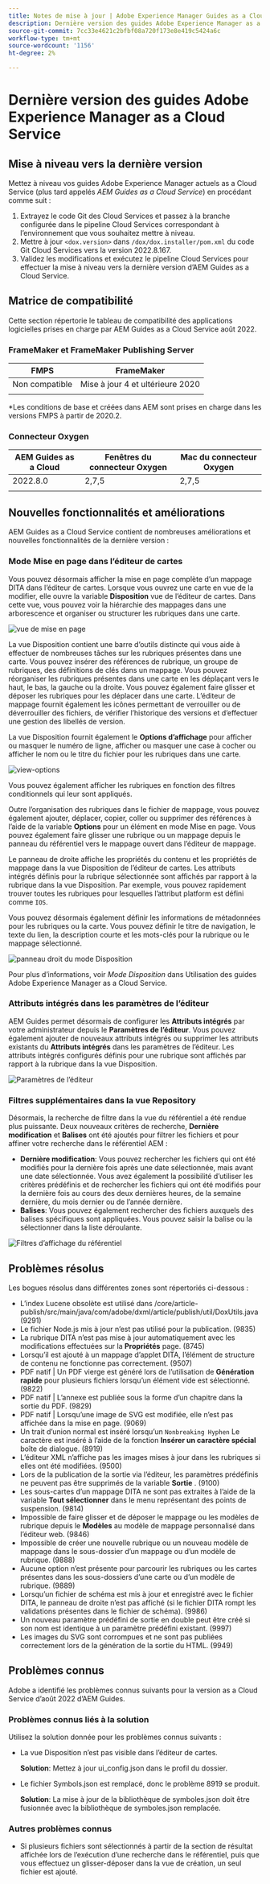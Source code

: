 ```yaml
---
title: Notes de mise à jour | Adobe Experience Manager Guides as a Cloud Service, version d’août 2022
description: Dernière version des guides Adobe Experience Manager as a Cloud Service
source-git-commit: 7cc33e4621c2bfbf08a720f173e8e419c5424a6c
workflow-type: tm+mt
source-wordcount: '1156'
ht-degree: 2%

---
```


# Dernière version des guides Adobe Experience Manager as a Cloud Service

## Mise à niveau vers la dernière version

Mettez à niveau vos guides Adobe Experience Manager actuels as a Cloud Service (plus tard appelés *AEM Guides as a Cloud Service*) en procédant comme suit :
1. Extrayez le code Git des Cloud Services et passez à la branche configurée dans le pipeline Cloud Services correspondant à l’environnement que vous souhaitez mettre à niveau.
2. Mettre à jour `<dox.version>` dans `/dox/dox.installer/pom.xml` du code Git Cloud Services vers la version 2022.8.167.
3. Validez les modifications et exécutez le pipeline Cloud Services pour effectuer la mise à niveau vers la dernière version d’AEM Guides as a Cloud Service.

## Matrice de compatibilité

Cette section répertorie le tableau de compatibilité des applications logicielles prises en charge par AEM Guides as a Cloud Service août 2022.

### FrameMaker et FrameMaker Publishing Server

| FMPS | FrameMaker |
| --- | --- |
| Non compatible | Mise à jour 4 et ultérieure 2020 |
|  |  |

*Les conditions de base et créées dans AEM sont prises en charge dans les versions FMPS à partir de 2020.2.

### Connecteur Oxygen

| AEM Guides as a Cloud | Fenêtres du connecteur Oxygen | Mac du connecteur Oxygen |
| --- | --- | --- |
| 2022.8.0 | 2,7,5 | 2,7,5 |
|  |  |  |


## Nouvelles fonctionnalités et améliorations

AEM Guides as a Cloud Service contient de nombreuses améliorations et nouvelles fonctionnalités de la dernière version :

### Mode Mise en page dans l’éditeur de cartes

Vous pouvez désormais afficher la mise en page complète d’un mappage DITA dans l’éditeur de cartes. Lorsque vous ouvrez une carte en vue de la modifier, elle ouvre la variable **Disposition** vue de l’éditeur de cartes. Dans cette vue, vous pouvez voir la hiérarchie des mappages dans une arborescence et organiser ou structurer les rubriques dans une carte.

![vue de mise en page](assets/layout-view-map.png)

La vue Disposition contient une barre d’outils distincte qui vous aide à effectuer de nombreuses tâches sur les rubriques présentes dans une carte.
Vous pouvez insérer des références de rubrique, un groupe de rubriques, des définitions de clés dans un mappage. Vous pouvez réorganiser les rubriques présentes dans une carte en les déplaçant vers le haut, le bas, la gauche ou la droite. Vous pouvez également faire glisser et déposer les rubriques pour les déplacer dans une carte. L’éditeur de mappage fournit également les icônes permettant de verrouiller ou de déverrouiller des fichiers, de vérifier l’historique des versions et d’effectuer une gestion des libellés de version.


La vue Disposition fournit également le **Options d’affichage** pour afficher ou masquer le numéro de ligne, afficher ou masquer une case à cocher ou afficher le nom ou le titre du fichier pour les rubriques dans une carte.


![view-options](assets/view-options.png)

Vous pouvez également afficher les rubriques en fonction des filtres conditionnels qui leur sont appliqués.

Outre l’organisation des rubriques dans le fichier de mappage, vous pouvez également ajouter, déplacer, copier, coller ou supprimer des références à l’aide de la variable **Options** pour un élément en mode Mise en page. Vous pouvez également faire glisser une rubrique ou un mappage depuis le panneau du référentiel vers le mappage ouvert dans l’éditeur de mappage.

Le panneau de droite affiche les propriétés du contenu et les propriétés de mappage dans la vue Disposition de l’éditeur de cartes. Les attributs intégrés définis pour la rubrique sélectionnée sont affichés par rapport à la rubrique dans la vue Disposition. Par exemple, vous pouvez rapidement trouver toutes les rubriques pour lesquelles l’attribut platform est défini comme `IOS`.

Vous pouvez désormais également définir les informations de métadonnées pour les rubriques ou la carte. Vous pouvez définir le titre de navigation, le texte du lien, la description courte et les mots-clés pour la rubrique ou le mappage sélectionné.

![panneau droit du mode Disposition](assets/layout-inline-attributes.png)

Pour plus d’informations, voir *Mode Disposition* dans Utilisation des guides Adobe Experience Manager as a Cloud Service.

### Attributs intégrés dans les paramètres de l’éditeur

AEM Guides permet désormais de configurer les **Attributs intégrés** par votre administrateur depuis le **Paramètres de l’éditeur**. Vous pouvez également ajouter de nouveaux attributs intégrés ou supprimer les attributs existants du **Attributs intégrés** dans les paramètres de l’éditeur.
Les attributs intégrés configurés définis pour une rubrique sont affichés par rapport à la rubrique dans la vue Disposition.

![Paramètres de l’éditeur](assets/editor-settings-inline-attributes.png)


### Filtres supplémentaires dans la vue Repository

Désormais, la recherche de filtre dans la vue du référentiel a été rendue plus puissante. Deux nouveaux critères de recherche, **Dernière modification** et **Balises** ont été ajoutés pour filtrer les fichiers et pour affiner votre recherche dans le référentiel AEM :
* **Dernière modification**: Vous pouvez rechercher les fichiers qui ont été modifiés pour la dernière fois après une date sélectionnée, mais avant une date sélectionnée. Vous avez également la possibilité d’utiliser les critères prédéfinis et de rechercher les fichiers qui ont été modifiés pour la dernière fois au cours des deux dernières heures, de la semaine dernière, du mois dernier ou de l’année dernière.
* **Balises**: Vous pouvez également rechercher des fichiers auxquels des balises spécifiques sont appliquées. Vous pouvez saisir la balise ou la sélectionner dans la liste déroulante.

![Filtres d’affichage du référentiel](assets/repo-filter-search.png)


## Problèmes résolus

Les bogues résolus dans différentes zones sont répertoriés ci-dessous :

* L’index Lucene obsolète est utilisé dans /core/article-publish/src/main/java/com/adobe/dxml/article/publish/util/DoxUtils.java (9291)
* Le fichier Node.js mis à jour n’est pas utilisé pour la publication. (9835)
* La rubrique DITA n’est pas mise à jour automatiquement avec les modifications effectuées sur la **Propriétés** page. (8745)
* Lorsqu’il est ajouté à un mappage d’applet DITA, l’élément de structure de contenu ne fonctionne pas correctement. (9507)
* PDF natif | Un PDF vierge est généré lors de l’utilisation de **Génération rapide** pour plusieurs fichiers lorsqu’un élément vide est sélectionné. (9822)
* PDF natif | L’annexe est publiée sous la forme d’un chapitre dans la sortie du PDF. (9829)
* PDF natif | Lorsqu’une image de SVG est modifiée, elle n’est pas affichée dans la mise en page. (9069)
* Un trait d’union normal est inséré lorsqu’un `Nonbreaking Hyphen` Le caractère est inséré à l’aide de la fonction **Insérer un caractère spécial** boîte de dialogue. (8919)
* L’éditeur XML n’affiche pas les images mises à jour dans les rubriques si elles ont été modifiées. (9500)
* Lors de la publication de la sortie via l’éditeur, les paramètres prédéfinis ne peuvent pas être supprimés de la variable **Sortie** . (9100)
* Les sous-cartes d’un mappage DITA ne sont pas extraites à l’aide de la variable **Tout sélectionner** dans le menu représentant des points de suspension. (9814)
* Impossible de faire glisser et de déposer le mappage ou les modèles de rubrique depuis le **Modèles** au modèle de mappage personnalisé dans l’éditeur web. (9846)
* Impossible de créer une nouvelle rubrique ou un nouveau modèle de mappage dans le sous-dossier d’un mappage ou d’un modèle de rubrique. (9888)
* Aucune option n’est présente pour parcourir les rubriques ou les cartes présentes dans les sous-dossiers d’une carte ou d’un modèle de rubrique. (9889)
* Lorsqu’un fichier de schéma est mis à jour et enregistré avec le fichier DITA, le panneau de droite n’est pas affiché (si le fichier DITA rompt les validations présentes dans le fichier de schéma). (9986)
* Un nouveau paramètre prédéfini de sortie en double peut être créé si son nom est identique à un paramètre prédéfini existant. (9997)
* Les images du SVG sont corrompues et ne sont pas publiées correctement lors de la génération de la sortie du HTML. (9949)


## Problèmes connus

Adobe a identifié les problèmes connus suivants pour la version as a Cloud Service d’août 2022 d’AEM Guides.

### Problèmes connus liés à la solution

Utilisez la solution donnée pour les problèmes connus suivants :

* La vue Disposition n’est pas visible dans l’éditeur de cartes.

   **Solution**: Mettez à jour ui_config.json dans le profil du dossier.

* Le fichier Symbols.json est remplacé, donc le problème 8919 se produit.

   **Solution**: La mise à jour de la bibliothèque de symboles.json doit être fusionnée avec la bibliothèque de symboles.json remplacée.

### Autres problèmes connus

* Si plusieurs fichiers sont sélectionnés à partir de la section de résultat affichée lors de l’exécution d’une recherche dans le référentiel, puis que vous effectuez un glisser-déposer dans la vue de création, un seul fichier est ajouté.
